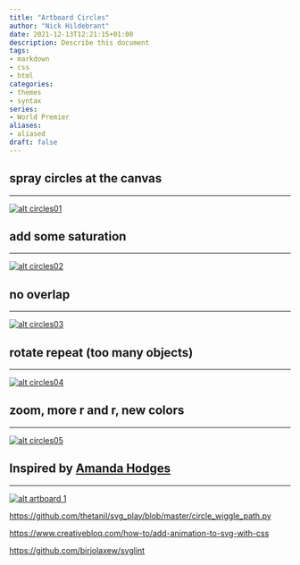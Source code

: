 ```yaml
---
title: "Artboard Circles"
author: "Nick Hildebrant"
date: 2021-12-13T12:21:15+01:00
description: Describe this document
tags:
- markdown
- css
- html
categories:
- themes
- syntax
series:
- World Premier
aliases:
- aliased
draft: false
---
```


## spray circles at the canvas
_____________________________
[![alt circles01](/rktpi/svg/circles01.svg)](/rktpi/svg/circles01.svg)




## add some saturation
__________________________
[![alt circles02](/rktpi/svg/circles02.svg)](/rktpi/svg/circles02.svg)


## no overlap
__________________________
[![alt circles03](/rktpi/svg/circles03.svg)](/rktpi/svg/circles03.svg)


## rotate repeat (too many objects)
________________
[![alt circles04](/rktpi/svg/circles04.svg)](/rktpi/svg/circles04.svg)


## zoom, more r and r, new colors
________________________
[![alt circles05](/rktpi/svg/circles05.svg)](/rktpi/svg/circles05.svg)


## Inspired by [Amanda Hodges](https://github.com/hogesonline/svg_play)
____________________________
[![alt artboard 1](/rktpi/svg/artboard_1.svg)](/rktpi/svg/artboard_1.svg)


https://github.com/thetanil/svg_play/blob/master/circle_wiggle_path.py

https://www.creativebloq.com/how-to/add-animation-to-svg-with-css

https://github.com/birjolaxew/svglint

